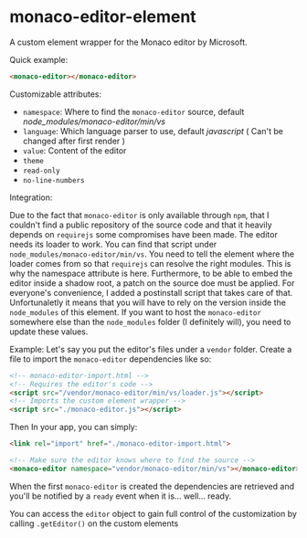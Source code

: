 # monaco-editor-element

A custom element wrapper for the Monaco editor by Microsoft.

Quick example:

```html
<monaco-editor></monaco-editor>
```

Customizable attributes: 

 - `namespace`: Where to find the `monaco-editor` source, default *node_modules/monaco-editor/min/vs*
 - `language`: Which language parser to use, default *javascript* ( Can't be changed after first render )
 - `value`: Content of the editor
 - `theme`
 - `read-only`
 - `no-line-numbers`


Integration:

Due to the fact that `monaco-editor` is only available through `npm`, that I couldn't find a public repository of the source code and that it heavily depends on `requirejs` some compromises have been made.
The editor needs its loader to work.
You can find that script under `node_modules/monaco-editor/min/vs`. You need to tell the element where the loader comes from so that `requirejs` can resolve the right modules. This is why the namespace attribute is here.
Furthermore, to be able to embed the editor inside a shadow root, a patch on the source doe must be applied. For everyone's convenience, I added a postinstall script that takes care of that.
Unfortunaletly it means that you will have to rely on the version inside the `node_modules` of this element.
If you want to host the `monaco-editor` somewhere else than the `node_modules` folder (I definitely will), you need to update these values.

Example:
Let's say you put the editor's files under a `vendor` folder.
Create a file to import the `monaco-editor` dependencies like so:

```html
<!-- monaco-editor-import.html -->
<!-- Requires the editor's code -->
<script src="/vendor/monaco-editor/min/vs/loader.js"></script>
<!-- Imports the custom element wrapper -->
<script src="./monaco-editor.js"></script>
```

Then In your app, you can simply:

```html
<link rel="import" href="./monaco-editor-import.html">

<!-- Make sure the editor knows where to find the source -->
<monaco-editor namespace="vendor/monaco-editor/min/vs"></monaco-editor>
```

When the first `monaco-editor` is created the dependencies are retrieved and you'll be notified by a `ready` event when it is... well... ready.

You can access the `editor` object to gain full control of the customization by calling `.getEditor()` on the custom elements 
